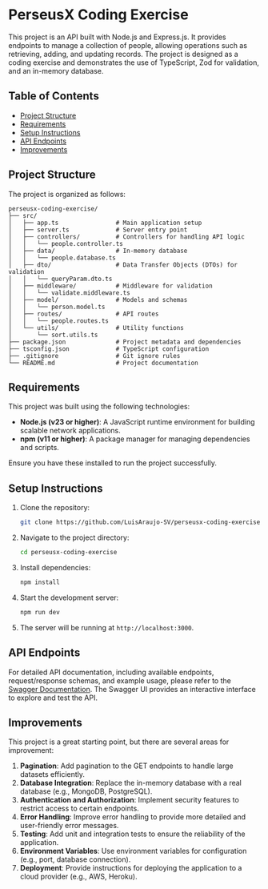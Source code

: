 # PerseusX Coding Exercise

This project is an API built with Node.js and Express.js. It provides endpoints to manage a collection of people, allowing operations such as retrieving, adding, and updating records. The project is designed as a coding exercise and demonstrates the use of TypeScript, Zod for validation, and an in-memory database.

## Table of Contents
- [Project Structure](#project-structure)
- [Requirements](#requirements)
- [Setup Instructions](#setup-instructions)
- [API Endpoints](#api-endpoints)
- [Improvements](#improvements)

## Project Structure
The project is organized as follows:

```
perseusx-coding-exercise/
├── src/
│   ├── app.ts                # Main application setup
│   ├── server.ts             # Server entry point
│   ├── controllers/          # Controllers for handling API logic
│   │   └── people.controller.ts
│   ├── data/                 # In-memory database
│   │   └── people.database.ts
│   ├── dto/                  # Data Transfer Objects (DTOs) for validation
│   │   └── queryParam.dto.ts
│   ├── middleware/           # Middleware for validation
│   │   └── validate.middleware.ts
│   ├── model/                # Models and schemas
│   │   └── person.model.ts
│   ├── routes/               # API routes
│   │   └── people.routes.ts
│   └── utils/                # Utility functions
│       └── sort.utils.ts
├── package.json              # Project metadata and dependencies
├── tsconfig.json             # TypeScript configuration
├── .gitignore                # Git ignore rules
└── README.md                 # Project documentation
```

## Requirements
This project was built using the following technologies:

- **Node.js (v23 or higher)**: A JavaScript runtime environment for building scalable network applications.
- **npm (v11 or higher)**: A package manager for managing dependencies and scripts.

Ensure you have these installed to run the project successfully.

## Setup Instructions
1. Clone the repository:
   ```bash
   git clone https://github.com/LuisAraujo-SV/perseusx-coding-exercise.git
   ```
2. Navigate to the project directory:
   ```bash
   cd perseusx-coding-exercise
   ```
3. Install dependencies:
   ```bash
   npm install
   ```
4. Start the development server:
   ```bash
   npm run dev
   ```
5. The server will be running at `http://localhost:3000`.

## API Endpoints

For detailed API documentation, including available endpoints, request/response schemas, and example usage, please refer to the [Swagger Documentation](http://localhost:3000/api-docs). The Swagger UI provides an interactive interface to explore and test the API.

## Improvements
This project is a great starting point, but there are several areas for improvement:

1. **Pagination**: Add pagination to the GET endpoints to handle large datasets efficiently.
2. **Database Integration**: Replace the in-memory database with a real database (e.g., MongoDB, PostgreSQL).
3. **Authentication and Authorization**: Implement security features to restrict access to certain endpoints.
4. **Error Handling**: Improve error handling to provide more detailed and user-friendly error messages.
5. **Testing**: Add unit and integration tests to ensure the reliability of the application.
6. **Environment Variables**: Use environment variables for configuration (e.g., port, database connection).
7. **Deployment**: Provide instructions for deploying the application to a cloud provider (e.g., AWS, Heroku).